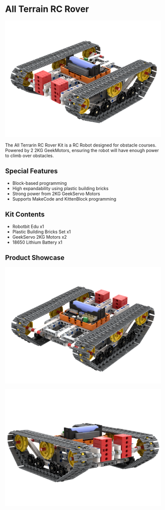 # All Terrain RC Rover

![](./images/tank_2.png)

The All Terrarin RC Rover Kit is a RC Robot designed for obstacle courses. Powered by 2 2KG GeekMotors, ensuring the robot will have enough power to climb over obstacles.

## Special Features

- Block-based programming
- High expandability using plastic building bricks
- Strong power from 2KG GeekServo Motors
- Supports MakeCode and KittenBlock programming

## Kit Contents

- Robotbit Edu x1
- Plastic Building Bricks Set x1
- GeekServo 2KG Motors x2
- 18650 Lithium Battery x1

## Product Showcase

![](./images/tank.png)

![](./images/tank_3.png)